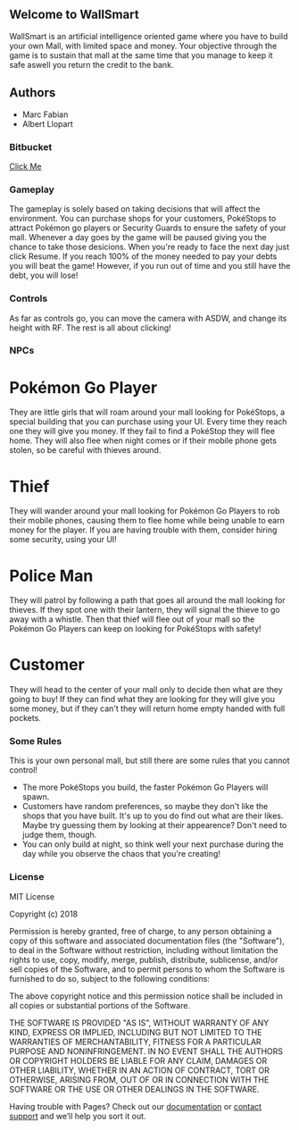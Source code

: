 ## Welcome to WallSmart

WallSmart is an artificial intelligence oriented game where you have to build your own Mall, with limited space and money. Your objective through the game is to sustain that mall at the same time that you manage to keep it safe aswell you return the credit to the bank.

## Authors

- Marc Fabian
- Albert Llopart

### Bitbucket

[Click Me](https://bitbucket.org/citmturtles/wallsmart.git)

### Gameplay

The gameplay is solely based on taking decisions that will affect the environment. You can purchase shops for your customers, PokéStops to attract Pokémon go players or Security Guards to ensure the safety of your mall. Whenever a day goes by the game will be paused giving you the chance to take those desicions. When you're ready to face the next day just click Resume. If you reach 100% of the money needed to pay your debts you will beat the game! However, if you run out of time and you still have the debt, you will lose!

### Controls

As far as controls go, you can move the camera with ASDW, and change its height with RF. The rest is all about clicking!

### NPCs

# Pokémon Go Player
They are little girls that will roam around your mall looking for PokéStops, a special building that you can purchase using your UI. Every time they reach one they will give you money. If they fail to find a PokéStop they will flee home. They will also flee when night comes or if their mobile phone gets stolen, so be careful with thieves around.

# Thief
They will wander around your mall looking for Pokémon Go Players to rob their mobile phones, causing them to flee home while being unable to earn money for the player. If you are having trouble with them, consider hiring some security, using your UI!

# Police Man
They will patrol by following a path that goes all around the mall looking for thieves. If they spot one with their lantern, they will signal the thieve to go away with a whistle. Then that thief will flee out of your mall so the Pokémon Go Players can keep on looking for PokéStops with safety!

# Customer
They will head to the center of your mall only to decide then what are they going to buy! If they can find what they are looking for they will give you some money, but if they can't they will return home empty handed with full pockets.

### Some Rules

This is your own personal mall, but still there are some rules that you cannot control!

- The more PokéStops you build, the faster Pokémon Go Players will spawn.
- Customers have random preferences, so maybe they don't like the shops that you have built. It's up to you do find out what are their likes. Maybe try guessing them by looking at their appearence? Don't need to judge them, though.
- You can only build at night, so think well your next purchase during the day while you observe the chaos that you're creating!

### License

MIT License

Copyright (c) 2018 

Permission is hereby granted, free of charge, to any person obtaining a copy
of this software and associated documentation files (the "Software"), to deal
in the Software without restriction, including without limitation the rights
to use, copy, modify, merge, publish, distribute, sublicense, and/or sell
copies of the Software, and to permit persons to whom the Software is
furnished to do so, subject to the following conditions:

The above copyright notice and this permission notice shall be included in all
copies or substantial portions of the Software.

THE SOFTWARE IS PROVIDED "AS IS", WITHOUT WARRANTY OF ANY KIND, EXPRESS OR
IMPLIED, INCLUDING BUT NOT LIMITED TO THE WARRANTIES OF MERCHANTABILITY,
FITNESS FOR A PARTICULAR PURPOSE AND NONINFRINGEMENT. IN NO EVENT SHALL THE
AUTHORS OR COPYRIGHT HOLDERS BE LIABLE FOR ANY CLAIM, DAMAGES OR OTHER
LIABILITY, WHETHER IN AN ACTION OF CONTRACT, TORT OR OTHERWISE, ARISING FROM,
OUT OF OR IN CONNECTION WITH THE SOFTWARE OR THE USE OR OTHER DEALINGS IN THE
SOFTWARE.

Having trouble with Pages? Check out our [documentation](https://help.github.com/categories/github-pages-basics/) or [contact support](https://github.com/contact) and we’ll help you sort it out.
